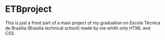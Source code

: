 # ETBproject
This is just a front part of a main project of my graduation on Escola Técnica de Brasilia (Brasilia technical school) made by me whith only HTML and CSS.
